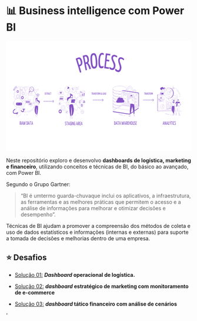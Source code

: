 # 📊 Business intelligence com Power BI 


<p align='center'>
        <img width="600" height="300" src="https://raw.githubusercontent.com/alletsc/challenge_BI/main/src/images/process.png" alt="">

Neste repositório exploro e desenvolvo **dashboards de logística, marketing e financeiro**, utilizando conceitos e técnicas de BI, do básico ao avançado, com Power BI.

 Segundo o Grupo Gartner:

 >“BI é umtermo guarda-chuvaque inclui os aplicativos, a infraestrutura,  as ferramentas e  as melhores práticas  que permitem o acesso e a análise de informações para melhorar e otimizar decisões e desempenho”.

Técnicas de BI ajudam a promover a compreensão dos métodos de coleta e uso de dados estatísticos e informações (internas e externas) para suporte a tomada de decisões e melhorias dentro de uma empresa.


## ⭐ Desafios

- [Solução 01:](https://github.com/alletsc/challenge_BI/tree/main/dash_logistica) ***Dashboard* operacional de logística.**

- [Solução 02:](https://github.com/alletsc/challenge_BI/tree/main/dash_marketing) ***dashboard* estratégico de marketing com monitoramento de e-commerce** 

- [Solução 03:](https://github.com/alletsc/challenge_BI/tree/main/dash_financeiro) ***dashboard* tático financeiro com análise de cenários** 

'